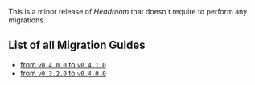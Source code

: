 This is a minor release of _Headroom_ that doesn't require to perform any migrations.

## List of all Migration Guides

- [from `v0.4.0.0` to `v0.4.1.0`][v0400-v0410]
- [from `v0.3.2.0` to `v0.4.0.0`][v0320-v0400]


[github/issue/58]: https://github.com/vaclavsvejcar/headroom/issues/58
[github/issue/61]: https://github.com/vaclavsvejcar/headroom/issues/61
[doc:configuration#license-headers-key]: documentation/configuration.md#license-headers-key
[v0320-v0400]: https://doc.norcane.com/headroom/v0.4.0.0/migration-guide
[v0400-v0410]: https://doc.norcane.com/headroom/v0.4.1.0/migration-guide